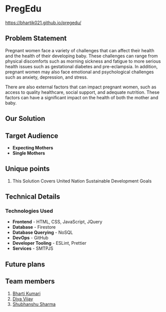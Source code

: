 
# PregEdu
https://bhartik021.github.io/pregedu/

## Problem Statement
Pregnant women face a variety of challenges that can affect their health and the health of their developing baby. These challenges can range from physical discomforts such as morning sickness and fatigue to more serious health issues such as gestational diabetes and pre-eclampsia. In addition, pregnant women may also face emotional and psychological challenges such as anxiety, depression, and stress.

There are also external factors that can impact pregnant women, such as access to quality healthcare, social support, and adequate nutrition. These factors can have a significant impact on the health of both the mother and baby.

## Our Solution

## Target Audience
* **Expecting Mothers**
* **Single Mothers**


## Unique points
1. This Solution Covers United Nation Sustainable Development Goals

## Technical Details

### Technologies Used

* **Frontend** - HTML, CSS, JavaScript, JQuery
* **Database** - Firestore
* **Database Querying** - NoSQL
* **DevOps** - GitHub
* **Developer Tooling** - ESLint, Prettier
* **Services** - SMTPJS

## Future plans
## Team members
1. [Bharti Kumari](https://github.com/bhartik021)
2. [Diya Vijay](https://github.com/DiyaVj)
3. [Shubhanshu Sharma](https://github.com/Shubhanshu1566)
